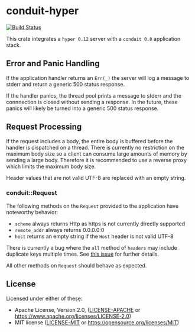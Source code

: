 # conduit-hyper

[![Build Status](https://travis-ci.org/jtgeibel/conduit-hyper.svg?branch=master)](https://travis-ci.org/jtgeibel/conduit-hyper)

This crate integrates a `hyper 0.12` server with a `conduit 0.8` application
stack.

## Error and Panic Handling

If the application handler returns an `Err(_)` the server will log a message to
stderr and return a generic 500 status response.

If the handler panics, the thread pool prints a message to stderr and the
connnection is closed without sending a response.  In the future, these panics
will likely be turned into a generic 500 status response.

## Request Processing

If the request includes a body, the entire body is buffered before the handler
is dispatched on a thread.  There is currently no restriction on the maximum
body size so a client can consume large amounts of memory by sending a large
body.  Therefore it is recommended to use a reverse proxy which limits the
maximum body size.

Header values that are not valid UTF-8 are replaced with an empty string.

### conduit::Request

The following methods on the `Request` provided to the application have
noteworthy behavior:

* `scheme` always returns Http as https is not currently directly supported
* `remote_addr` always returns 0.0.0.0:0
* `host` returns an empty string if the `Host` header is not valid UTF-8

There is currently a bug where the `all` method of `headers` may include
duplicate keys multiple times.  See [this issue] for further details.

All other methods on `Request` should behave as expected.

[this issue]: https://github.com/hyperium/http/issues/199

## License

Licensed under either of these:

 * Apache License, Version 2.0, ([LICENSE-APACHE](LICENSE-APACHE) or
   https://www.apache.org/licenses/LICENSE-2.0)
 * MIT license ([LICENSE-MIT](LICENSE-MIT) or
   https://opensource.org/licenses/MIT)
